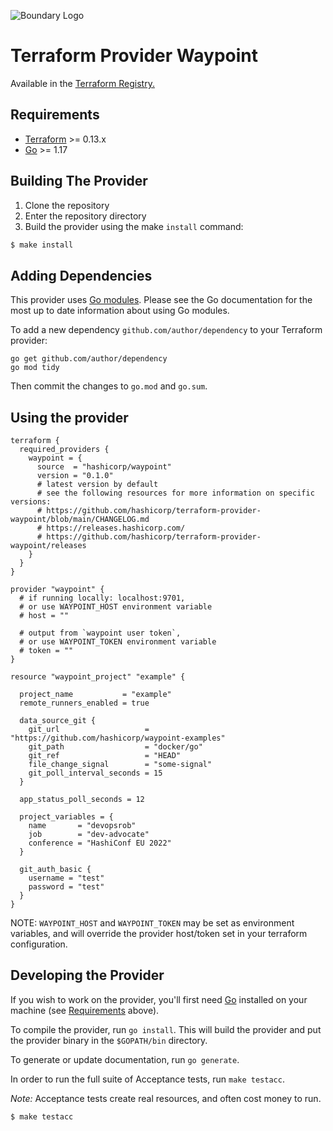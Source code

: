 ![Boundary Logo](Waypoint_PrimaryLogo_Color_RGB.png)

# Terraform Provider Waypoint

Available in the [Terraform Registry.](https://registry.terraform.io/providers/hashicorp/waypoint)

## Requirements

-	[Terraform](https://www.terraform.io/downloads.html) >= 0.13.x
-	[Go](https://golang.org/doc/install) >= 1.17

## Building The Provider

1. Clone the repository
1. Enter the repository directory
1. Build the provider using the make `install` command: 
```sh
$ make install
```

## Adding Dependencies

This provider uses [Go modules](https://github.com/golang/go/wiki/Modules).
Please see the Go documentation for the most up to date information about using Go modules.

To add a new dependency `github.com/author/dependency` to your Terraform provider:

```
go get github.com/author/dependency
go mod tidy
```

Then commit the changes to `go.mod` and `go.sum`.

## Using the provider

```hcl
terraform {
  required_providers {
    waypoint = {
      source  = "hashicorp/waypoint"
      version = "0.1.0"
      # latest version by default
      # see the following resources for more information on specific versions:
      # https://github.com/hashicorp/terraform-provider-waypoint/blob/main/CHANGELOG.md
      # https://releases.hashicorp.com/
      # https://github.com/hashicorp/terraform-provider-waypoint/releases
    }
  }
}

provider "waypoint" {
  # if running locally: localhost:9701, 
  # or use WAYPOINT_HOST environment variable 
  # host = ""
  
  # output from `waypoint user token`, 
  # or use WAYPOINT_TOKEN environment variable 
  # token = ""
}

resource "waypoint_project" "example" {

  project_name           = "example"
  remote_runners_enabled = true

  data_source_git {
    git_url                   = "https://github.com/hashicorp/waypoint-examples"
    git_path                  = "docker/go"
    git_ref                   = "HEAD"
    file_change_signal        = "some-signal"
    git_poll_interval_seconds = 15
  }

  app_status_poll_seconds = 12

  project_variables = {
    name       = "devopsrob"
    job        = "dev-advocate"
    conference = "HashiConf EU 2022"
  }

  git_auth_basic {
    username = "test"
    password = "test"
  }
}
```
NOTE: `WAYPOINT_HOST` and `WAYPOINT_TOKEN` may be set as environment variables, and will override the provider host/token set in your terraform configuration.


## Developing the Provider

If you wish to work on the provider, you'll first need [Go](http://www.golang.org) installed on your machine (see [Requirements](#requirements) above).

To compile the provider, run `go install`. This will build the provider and put the provider binary in the `$GOPATH/bin` directory.

To generate or update documentation, run `go generate`.

In order to run the full suite of Acceptance tests, run `make testacc`.

*Note:* Acceptance tests create real resources, and often cost money to run.

```sh
$ make testacc
```

